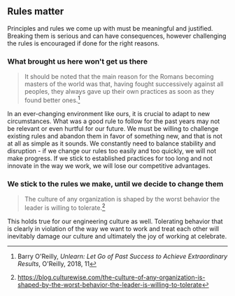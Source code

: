 ## Rules matter

Principles and rules we come up with must be meaningful and justified. Breaking them is serious and can have consequences, however challenging the rules is encouraged if done for the right reasons.

### What brought us here won't get us there

> It should be noted that the main reason for the Romans becoming masters of the world was that, having fought successively against all peoples, they always gave up their own practices as soon as they found better ones.[^1]

In an ever-changing environment like ours, it is crucial to adapt to new circumstances. What was a good rule to follow for the past years may not be relevant or even hurtful for our future. We must be willing to challenge existing rules and abandon them in favor of something new, and that is not at all as simple as it sounds. We constantly need to balance stability and disruption - if we change our rules too easily and too quickly, we will not make progress. If we stick to established practices for too long and not innovate in the way we work, we will lose our competitive advantages.  

### We stick to the rules we make, until we decide to change them

> The culture of any organization is shaped by the worst behavior the leader is willing to tolerate.[^2]

This holds true for our engineering culture as well. Tolerating behavior that is clearly in violation of the way we want to work and treat each other will inevitably damage our culture and ultimately the joy of working at celebrate.  

[^1]: Barry O'Reilly, _Unlearn: Let Go of Past Success to Achieve Extraordinary Results_, O'Reilly, 2018, 11
[^2]: https://blog.culturewise.com/the-culture-of-any-organization-is-shaped-by-the-worst-behavior-the-leader-is-willing-to-tolerate
